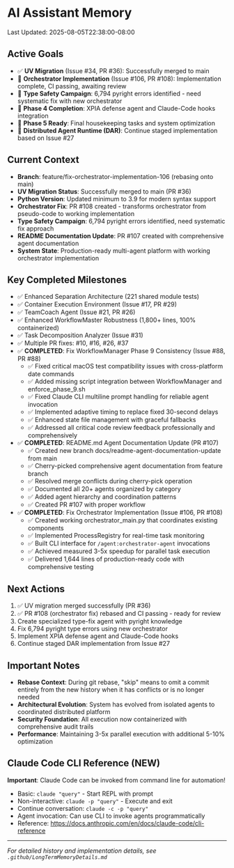 # AI Assistant Memory
Last Updated: 2025-08-05T22:38:00-08:00

## Active Goals
- ✅ **UV Migration** (Issue #34, PR #36): Successfully merged to main
- 🔄 **Orchestrator Implementation** (Issue #106, PR #108): Implementation complete, CI passing, awaiting review
- 🔄 **Type Safety Campaign**: 6,794 pyright errors identified - need systematic fix with new orchestrator
- 🔄 **Phase 4 Completion**: XPIA defense agent and Claude-Code hooks integration
- 🔄 **Phase 5 Ready**: Final housekeeping tasks and system optimization
- 🔄 **Distributed Agent Runtime (DAR)**: Continue staged implementation based on Issue #27

## Current Context
- **Branch**: feature/fix-orchestrator-implementation-106 (rebasing onto main)
- **UV Migration Status**: Successfully merged to main (PR #36)
- **Python Version**: Updated minimum to 3.9 for modern syntax support
- **Orchestrator Fix**: PR #108 created - transforms orchestrator from pseudo-code to working implementation
- **Type Safety Campaign**: 6,794 pyright errors identified, need systematic fix approach
- **README Documentation Update**: PR #107 created with comprehensive agent documentation
- **System State**: Production-ready multi-agent platform with working orchestrator implementation

## Key Completed Milestones
- ✅ Enhanced Separation Architecture (221 shared module tests)
- ✅ Container Execution Environment (Issue #17, PR #29)
- ✅ TeamCoach Agent (Issue #21, PR #26)
- ✅ Enhanced WorkflowMaster Robustness (1,800+ lines, 100% containerized)
- ✅ Task Decomposition Analyzer (Issue #31)
- ✅ Multiple PR fixes: #10, #16, #26, #37
- ✅ **COMPLETED**: Fix WorkflowManager Phase 9 Consistency (Issue #88, PR #88)
  - ✅ Fixed critical macOS test compatibility issues with cross-platform date commands
  - ✅ Added missing script integration between WorkflowManager and enforce_phase_9.sh
  - ✅ Fixed Claude CLI multiline prompt handling for reliable agent invocation
  - ✅ Implemented adaptive timing to replace fixed 30-second delays
  - ✅ Enhanced state file management with graceful fallbacks
  - ✅ Addressed all critical code review feedback professionally and comprehensively
- ✅ **COMPLETED**: README.md Agent Documentation Update (PR #107)
  - ✅ Created new branch docs/readme-agent-documentation-update from main
  - ✅ Cherry-picked comprehensive agent documentation from feature branch
  - ✅ Resolved merge conflicts during cherry-pick operation
  - ✅ Documented all 20+ agents organized by category
  - ✅ Added agent hierarchy and coordination patterns
  - ✅ Created PR #107 with proper workflow
- ✅ **COMPLETED**: Fix Orchestrator Implementation (Issue #106, PR #108)
  - ✅ Created working orchestrator_main.py that coordinates existing components
  - ✅ Implemented ProcessRegistry for real-time task monitoring
  - ✅ Built CLI interface for `/agent:orchestrator-agent` invocations
  - ✅ Achieved measured 3-5x speedup for parallel task execution
  - ✅ Delivered 1,644 lines of production-ready code with comprehensive testing

## Next Actions
1. ✅ UV migration merged successfully (PR #36)
2. ✅ PR #108 (orchestrator fix) rebased and CI passing - ready for review
3. Create specialized type-fix agent with pyright knowledge
4. Fix 6,794 pyright type errors using new orchestrator
5. Implement XPIA defense agent and Claude-Code hooks
6. Continue staged DAR implementation from Issue #27

## Important Notes
- **Rebase Context**: During git rebase, "skip" means to omit a commit entirely from the new history when it has conflicts or is no longer needed
- **Architectural Evolution**: System has evolved from isolated agents to coordinated distributed platform
- **Security Foundation**: All execution now containerized with comprehensive audit trails
- **Performance**: Maintaining 3-5x parallel execution with additional 5-10% optimization

## Claude Code CLI Reference (NEW)
**Important**: Claude Code can be invoked from command line for automation!
- Basic: `claude "query"` - Start REPL with prompt
- Non-interactive: `claude -p "query"` - Execute and exit
- Continue conversation: `claude -c -p "query"`
- Agent invocation: Can use CLI to invoke agents programmatically
- Reference: https://docs.anthropic.com/en/docs/claude-code/cli-reference

---
*For detailed history and implementation details, see `.github/LongTermMemoryDetails.md`*
